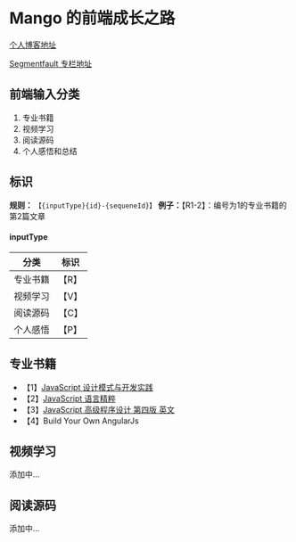 # Mango 的前端成长之路

[个人博客地址](https://mangobuaa.github.io/)

[Segmentfault 专栏地址](https://segmentfault.com/blog/mango)

## 前端输入分类
1. 专业书籍
2. 视频学习
3. 阅读源码
4. 个人感悟和总结

## 标识

**规则：** `【{inputType}{id}-{sequeneId}】`
**例子：**【R1-2】：编号为1的专业书籍的第2篇文章

#### inputType
| 分类 | 标识 |
| --- | --- |
| 专业书籍 | 【R】 |
| 视频学习 | 【V】 |
| 阅读源码 | 【C】|
| 个人感悟 | 【P】|

## 专业书籍
- 【1】[JavaScript 设计模式与开发实践](https://www.ituring.com.cn/book/1632/)
- 【2】[JavaScript 语言精粹](https://book.douban.com/subject/3590768/)
- 【3】[JavaScript 高级程序设计 第四版 英文](http://www.java1234.com/a/javabook/webbase/2019/1022/14983.html)
- 【4】Build Your Own AngularJs

## 视频学习
添加中...

## 阅读源码
添加中...
